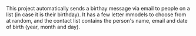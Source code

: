 This project automatically sends a birthay message via email to people on a list (in case it is their birthday). It has a few letter mmodels to choose from at random, and the contact list contains the person's
name, email and date of birth (year, month and day).

